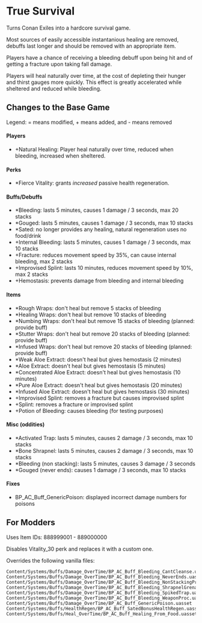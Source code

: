 True Survival
=============

Turns Conan Exiles into a hardcore survival game.

Most sources of easily accessible instantanious healing are removed,
debuffs last longer and should be removed with an appropriate item.

Players have a chance of receiving a bleeding debuff upon being hit and of
getting a fracture upon taking fall damage.

Players will heal naturally over time, at the cost of depleting their hunger and thirst gauges
more quickly. This effect is greatly accelerated while sheltered and reduced while bleeding.

Changes to the Base Game
------------------------

Legend: = means modified, + means added, and - means removed

#### Players
- +Natural Healing: Player heal naturally over time, reduced when bleeding, increased when sheltered.

#### Perks
- \*Fierce Vitality: grants *increased* passive health regeneration.

#### Buffs/Debuffs
- \*Bleeding: lasts 5 minutes, causes 1 damage / 3 seconds, max 20 stacks
- \*Gouged: lasts 5 minutes, causes 1 damage / 3 seconds, max 10 stacks
- \*Sated: no longer provides any healing, natural regeneration uses no food/drink
- +Internal Bleeding: lasts 5 minutes, causes 1 damage / 3 seconds, max 10 stacks
- +Fracture: reduces movement speed by 35%, can cause internal bleeding, max 2 stacks
- +Improvised Splint: lasts 10 minutes, reduces movement speed by 10%, max 2 stacks
- +Hemostasis: prevents damage from bleeding and internal bleeding

#### Items
- \*Rough Wraps: don't heal but remove 5 stacks of bleeding
- \*Healing Wraps: don't heal but remove 10 stacks of bleeding
- \*Numbing Wraps: don't heal but remove 15 stacks of bleeding (planned: provide buff)
- \*Stutter Wraps: don't heal but remove 20 stacks of bleeding (planned: provide buff)
- \*Infused Wraps: don't heal but remove 20 stacks of bleeding (planned: provide buff)
- \*Weak Aloe Extract: doesn't heal but gives hemostasis (2 minutes)
- \*Aloe Extract: doesn't heal but gives hemostasis (5 minutes)
- \*Concentrated Aloe Extract: doesn't heal but gives hemostasis (10 minutes)
- \*Pure Aloe Extract: doesn't heal but gives hemostasis (20 minutes)
- \*Infused Aloe Extract: doesn't heal but gives hemostasis (30 minutes)
- +Improvised Splint: removes a fracture but causes improvised splint
- +Splint: removes a fracture or improvised splint
- +Potion of Bleeding: causes bleeding (for testing purposes)

#### Misc (oddities)
- \*Activated Trap: lasts 5 minutes, causes 2 damage / 3 seconds, max 10 stacks
- \*Bone Shrapnel: lasts 5 minutes, causes 2 damage / 3 seconds, max 10 stacks
- \*Bleeding (non stacking): lasts 5 minutes, causes 3 damage / 3 seconds
- \*Gouged (never ends): causes 1 damage / 3 seconds, max 10 stacks

#### Fixes
- BP_AC_Buff_GenericPoison: displayed incorrect damage numbers for poisons

For Modders
-----------

Uses Item IDs: 888999001 - 889000000

Disables Vitality_30 perk and replaces it with a custom one.

Overrides the following vanilla files:

```
Content/Systems/Buffs/Damage_OverTime/BP_AC_Buff_Bleeding_CantCleanse.uasset
Content/Systems/Buffs/Damage_OverTime/BP_AC_Buff_Bleeding_NeverEnds.uasset
Content/Systems/Buffs/Damage_OverTime/BP_AC_Buff_Bleeding_NonStackingProc.uasset
Content/Systems/Buffs/Damage_OverTime/BP_AC_Buff_Bleeding_ShrapnelGrenade.uasset
Content/Systems/Buffs/Damage_OverTime/BP_AC_Buff_Bleeding_SpikedTrap.uasset
Content/Systems/Buffs/Damage_OverTime/BP_AC_Buff_Bleeding_WeaponProc.uasset
Content/Systems/Buffs/Damage_OverTime/BP_AC_Buff_GenericPoison.uasset
Content/Systems/Buffs/HealthRegen/BP_AC_Buff_SatedBonusHealthRegen.uasset
Content/Systems/Buffs/Heal_OverTime/BP_AC_Buff_Healing_From_Food.uasset
```